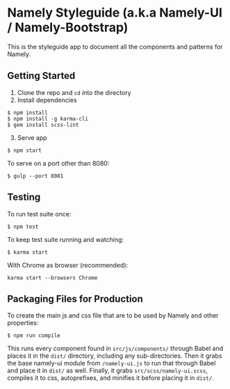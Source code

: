 # Namely Styleguide (a.k.a Namely-UI / Namely-Bootstrap)

This is the styleguide app to document all the components and patterns for Namely.

Getting Started
---------------

1. Clone the repo and ```cd``` into the directory
2. Install dependencies
```shell
$ npm install
$ npm install -g karma-cli
$ gem install scss-lint
```
3. Serve app
```shell
$ npm start
```
To serve on a port other than 8080:
```shell
$ gulp --port 8081
```

Testing
-------
To run test suite once:
```shell
$ npm test
```

To keep test suite running and watching:
```shell
$ karma start
```

With Chrome as browser (recommended):
```shell
karma start --browsers Chrome
```

Packaging Files for Production
------------------------------

To create the main js and css file that are to be used by Namely and other properties:
```shell
$ npm run compile
```

This runs every component found in ```src/js/components/``` through Babel and places it in the ```dist/``` directory, including any sub-directories. Then it grabs the base namely-ui module from ```/namely-ui.js``` to run that through Babel and place it in ```dist/``` as well. Finally, it grabs ```src/scss/namely-ui.scss```, compiles it to css, autoprefixes, and minifies it before placing it in ```dist/```.
